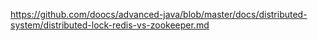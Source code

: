 https://github.com/doocs/advanced-java/blob/master/docs/distributed-system/distributed-lock-redis-vs-zookeeper.md